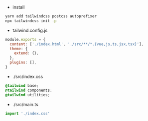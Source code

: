 - install

```sh
yarn add tailwindcss postcss autoprefixer
npx tailwindcss init -p
```

- tailwind.config.js

```js
module.exports = {
  content: ['./index.html', './src/**/*.{vue,js,ts,jsx,tsx}'],
  theme: {
    extend: {},
  },
  plugins: [],
}
```

- ./src/index.css

```css
@tailwind base;
@tailwind components;
@tailwind utilities;
```

- ./src/main.ts

```js
import './index.css'
```
